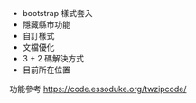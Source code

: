 - bootstrap 樣式套入
- 隱藏縣市功能
- 自訂樣式
- 文檔優化
- 3 + 2 碼解決方式
- 目前所在位置

功能參考 https://code.essoduke.org/twzipcode/
